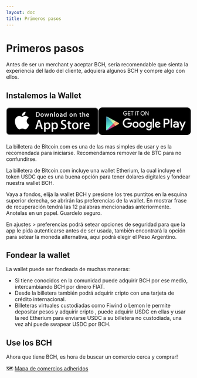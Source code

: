 ```yaml
---
layout: doc
title: Primeros pasos
---
```


# Primeros pasos

Antes de ser un merchant y aceptar BCH, sería recomendable que sienta la experiencia del lado del cliente, adquiera algunos BCH y compre algo con ellos.

## Instalemos la Wallet

<div style="width:100%;display:flex; justify-content:space-between;margin:20px auto">
  <a href="https://apps.apple.com/us/app/bitcoin-com-crypto-defi-wallet/id1252903728"><img src="./images/apple-store.webp" alt="Apple Store"/></a>
  <a href="https://play.google.com/store/apps/details?id=com.bitcoin.mwallet"><img src="./images/google-play.webp" alt="Google Store" /></a>
</div>

La billetera de Bitcoin.com es una de las mas simples de usar y es la recomendada para iniciarse. Recomendamos remover la de BTC para no confundirse.

La billetera de Bitcoin.com incluye una wallet Etherium, la cual incluye el token USDC que es una buena opción para tener dolares digitales y fondear nuestra wallet BCH.

Vaya a fondos, elija la wallet BCH y presione los tres puntitos en la esquina superior derecha, se abrirán las preferencias de la wallet. En mostrar frase de recuperación tendrá las 12 palabras mencionadas anteriormente. Anotelas en un papel. Guardelo seguro.

En ajustes > preferencias podrá setear opciones de seguridad para que la app le pida autenticarse antes de ser usada, también encontrará la opción para setear la moneda alternativa, aquí podrá elegir el Peso Argentino.

## Fondear la wallet

La wallet puede ser fondeada de muchas maneras:

- Si tiene conocidos en la comunidad puede adquirir BCH por ese medio, intercambiando BCH por dinero FIAT.
- Desde la billetera también podrá adquirir cripto con una tarjeta de crédito internacional.
- Billeteras virtuales custodiadas como Fiwind o Lemon le permite depositar pesos y adquirir cripto , puede adquirir USDC en ellas y usar la red Etherium para enviarse USDC a su billetera no custodiada, una vez ahi puede swapear USDC por BCH.

## Use los BCH

Ahora que tiene BCH, es hora de buscar un comercio cerca y comprar!

:world_map: [Mapa de comercios adheridos](https://www.mapa.bcharg.com/)

<style module>





</style>
